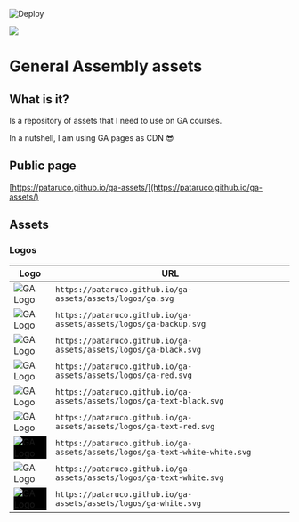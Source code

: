 ![Deploy](https://github.com/pataruco/ga-assets/workflows/Deploy/badge.svg)

![](https://pataruco.github.io/ga-assets/assets/logos/ga.svg)

# General Assembly assets

## What is it?

Is a repository of assets that I need to use on GA courses.

In a nutshell, I am using GA pages as CDN 😎

## Public page

[https://pataruco.github.io/ga-assets/](https://pataruco.github.io/ga-assets/)

## Assets

### Logos

| Logo                                                                                                                                                  | URL                                                                         |
| ----------------------------------------------------------------------------------------------------------------------------------------------------- | --------------------------------------------------------------------------- |
| <img src="https://pataruco.github.io/ga-assets/assets/logos/ga.svg" alt="GA Logo" style="max-width: 200px">                                           | `https://pataruco.github.io/ga-assets/assets/logos/ga.svg`                  |
| <img src="https://pataruco.github.io/ga-assets/assets/logos/ga-backup.svg" alt="GA Logo" style="max-width: 200px">                                    | `https://pataruco.github.io/ga-assets/assets/logos/ga-backup.svg`           |
| <img src="https://pataruco.github.io/ga-assets/assets/logos/ga-black.svg" alt="GA Logo" style="max-width: 200px">                                     | `https://pataruco.github.io/ga-assets/assets/logos/ga-black.svg`            |
| <img src="https://pataruco.github.io/ga-assets/assets/logos/ga-red.svg" alt="GA Logo" style="max-width: 200px">                                       | `https://pataruco.github.io/ga-assets/assets/logos/ga-red.svg`              |
| <img src="https://pataruco.github.io/ga-assets/assets/logos/ga-text-black.svg" alt="GA Logo" style="max-width: 200px">                                | `https://pataruco.github.io/ga-assets/assets/logos/ga-text-black.svg`       |
| <img src="https://pataruco.github.io/ga-assets/assets/logos/ga-text-red.svg" alt="GA Logo" style="max-width: 200px">                                  | `https://pataruco.github.io/ga-assets/assets/logos/ga-text-red.svg`         |
| <img src="https://pataruco.github.io/ga-assets/assets/logos/ga-text-white-white.svg" alt="GA Logo" style="max-width: 200px; background-color: black"> | `https://pataruco.github.io/ga-assets/assets/logos/ga-text-white-white.svg` |
| <img src="https://pataruco.github.io/ga-assets/assets/logos/ga-text-white.svg" alt="GA Logo" style="max-width: 200px">                                | `https://pataruco.github.io/ga-assets/assets/logos/ga-text-white.svg`       |
| <img src="https://pataruco.github.io/ga-assets/assets/logos/ga-white.svg" alt="GA Logo" style="max-width: 200px; background-color: black">            | `https://pataruco.github.io/ga-assets/assets/logos/ga-white.svg`            |
